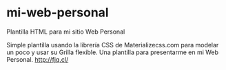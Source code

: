 # mi-web-personal
Plantilla HTML para mi sitio Web Personal

Simple plantilla usando la librería CSS de Materializecss.com para modelar un poco y usar su Grilla flexible.
Una plantilla para presentarme en mi Web Personal. http://fjq.cl/

